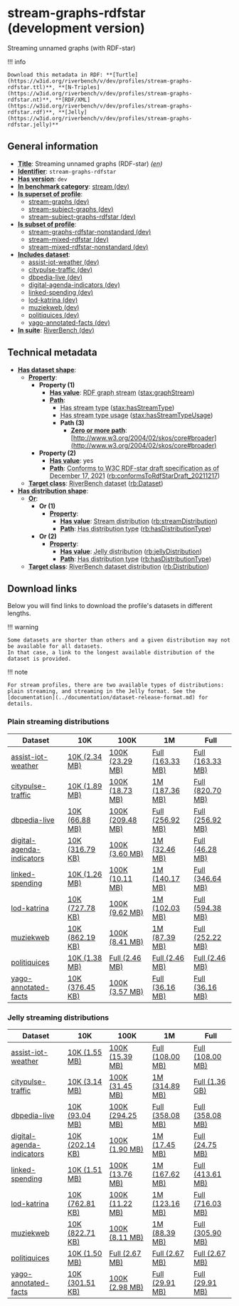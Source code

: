 # stream-graphs-rdfstar (development version)

Streaming unnamed graphs (with RDF-star)

!!! info

    Download this metadata in RDF: **[Turtle](https://w3id.org/riverbench/v/dev/profiles/stream-graphs-rdfstar.ttl)**, **[N-Triples](https://w3id.org/riverbench/v/dev/profiles/stream-graphs-rdfstar.nt)**, **[RDF/XML](https://w3id.org/riverbench/v/dev/profiles/stream-graphs-rdfstar.rdf)**, **[Jelly](https://w3id.org/riverbench/v/dev/profiles/stream-graphs-rdfstar.jelly)**



## General information

- **<abbr title="A name given to the resource.">Title</abbr>**: Streaming unnamed graphs (RDF-star) _(<abbr title="English">en</abbr>)_
- **<abbr title="An unambiguous reference to the resource within a given context.">Identifier</abbr>**: `stream-graphs-rdfstar`
- **<abbr title="Version tag of an artifact">Has version</abbr>**: `dev`
- **<abbr title="Indicates that the subject (either a task or a profile) is in benchmark category. This property is functional (each task/profile must be in exactly one benchmark category).">In benchmark category</abbr>**: [stream (dev)](https://w3id.org/riverbench/v/dev/categories/stream)
- **<abbr title="Indicates that this profile contains all datasets of the other profile">Is superset of profile</abbr>**: 
    - [stream-graphs (dev)](https://w3id.org/riverbench/v/dev/profiles/stream-graphs)
    - [stream-subject-graphs (dev)](https://w3id.org/riverbench/v/dev/profiles/stream-subject-graphs)
    - [stream-subject-graphs-rdfstar (dev)](https://w3id.org/riverbench/v/dev/profiles/stream-subject-graphs-rdfstar)
- **<abbr title="Indicates that this profile's datasets are all in the other profile">Is subset of profile</abbr>**: 
    - [stream-graphs-rdfstar-nonstandard (dev)](https://w3id.org/riverbench/v/dev/profiles/stream-graphs-rdfstar-nonstandard)
    - [stream-mixed-rdfstar (dev)](https://w3id.org/riverbench/v/dev/profiles/stream-mixed-rdfstar)
    - [stream-mixed-rdfstar-nonstandard (dev)](https://w3id.org/riverbench/v/dev/profiles/stream-mixed-rdfstar-nonstandard)
- **<abbr title="Indicates which datasets are included in the profile">Includes dataset</abbr>**: 
    - [assist-iot-weather (dev)](https://w3id.org/riverbench/datasets/assist-iot-weather/dev)
    - [citypulse-traffic (dev)](https://w3id.org/riverbench/datasets/citypulse-traffic/dev)
    - [dbpedia-live (dev)](https://w3id.org/riverbench/datasets/dbpedia-live/dev)
    - [digital-agenda-indicators (dev)](https://w3id.org/riverbench/datasets/digital-agenda-indicators/dev)
    - [linked-spending (dev)](https://w3id.org/riverbench/datasets/linked-spending/dev)
    - [lod-katrina (dev)](https://w3id.org/riverbench/datasets/lod-katrina/dev)
    - [muziekweb (dev)](https://w3id.org/riverbench/datasets/muziekweb/dev)
    - [politiquices (dev)](https://w3id.org/riverbench/datasets/politiquices/dev)
    - [yago-annotated-facts (dev)](https://w3id.org/riverbench/datasets/yago-annotated-facts/dev)
- **<abbr title="Indicates the benchmark suite to which a dataset or profile belongs">In suite</abbr>**: [RiverBench (dev)](https://w3id.org/riverbench/)

## Technical metadata

- **<abbr title="Specifies the SHACL shape of distributions that are allowed in a given benchmark profile.">Has dataset shape</abbr>**: 
    - **<abbr title="Links a shape to its property shapes.">Property</abbr>**:     
        - **Property (1)**    
            - **<abbr title="Specifies a value that must be among the value nodes.">Has value</abbr>**: <abbr title="An RDF graph stream is a grouped RDF stream whose elements are unnamed (default) RDF graphs.">RDF graph stream</abbr> ([stax:graphStream](https://w3id.org/stax/ontology#graphStream))
            - **<abbr title="Specifies the property path of a property shape.">Path</abbr>**:     
                - <abbr title="For an RDF stream type usage, this property indicates which stream type is used.">Has stream type</abbr> ([stax:hasStreamType](https://w3id.org/stax/ontology#hasStreamType))
                - <abbr title="Inverse of stax:isUsageOf – indicates that the subject is related to a usage of an RDF stream type.  The subject for this property can be for example a published stream on the Web (e.g., vocals:RDFStream) or a scientific publication that discusses a usage of an RDF stream type.">Has stream type usage</abbr> ([stax:hasStreamTypeUsage](https://w3id.org/stax/ontology#hasStreamTypeUsage))
                - **Path (3)**    
                    - **<abbr title="The (single) value of this property represents a path that is matched zero or more times.">Zero or more path</abbr>**: [http://www.w3.org/2004/02/skos/core#broader](http://www.w3.org/2004/02/skos/core#broader)
        - **Property (2)**    
            - **<abbr title="Specifies a value that must be among the value nodes.">Has value</abbr>**: yes
            - **<abbr title="Specifies the property path of a property shape.">Path</abbr>**: <abbr title="Whether the dataset is RDF-star compliant, i.e., does not use any non-standard features. Note that all standard RDF 1.1 datasets also qualify, as RDF-star is a superset of RDF 1.1.">Conforms to W3C RDF-star draft specification as of December 17, 2021</abbr> ([rb:conformsToRdfStarDraft_20211217](https://w3id.org/riverbench/schema/metadata#conformsToRdfStarDraft_20211217))
    - **<abbr title="Links a shape to a class, indicating that all instances of the class must conform to the shape.">Target class</abbr>**: <abbr title="A dataset in the RiverBench benchmark suite">RiverBench dataset</abbr> ([rb:Dataset](https://w3id.org/riverbench/schema/metadata#Dataset))
- **<abbr title="Specifies the SHACL shape of distributions that are allowed in a given benchmark profile.">Has distribution shape</abbr>**: 
    - **<abbr title="Specifies a list of shapes so that the value nodes must conform to at least one of the shapes.">Or</abbr>**:     
        - **Or (1)**    
            - **<abbr title="Links a shape to its property shapes.">Property</abbr>**:     
                - **<abbr title="Specifies a value that must be among the value nodes.">Has value</abbr>**: <abbr title="The dataset is distributed as a stream of RDF datasets or RDF graphs (grouped RDF stream in RDF-STaX).">Stream distribution</abbr> ([rb:streamDistribution](https://w3id.org/riverbench/schema/metadata#streamDistribution))
                - **<abbr title="Specifies the property path of a property shape.">Path</abbr>**: <abbr title="Indicates the type of RiverBench dataset distribution">Has distribution type</abbr> ([rb:hasDistributionType](https://w3id.org/riverbench/schema/metadata#hasDistributionType))
        - **Or (2)**    
            - **<abbr title="Links a shape to its property shapes.">Property</abbr>**:     
                - **<abbr title="Specifies a value that must be among the value nodes.">Has value</abbr>**: <abbr title="A streaming distribution in the Jelly binary format.">Jelly distribution</abbr> ([rb:jellyDistribution](https://w3id.org/riverbench/schema/metadata#jellyDistribution))
                - **<abbr title="Specifies the property path of a property shape.">Path</abbr>**: <abbr title="Indicates the type of RiverBench dataset distribution">Has distribution type</abbr> ([rb:hasDistributionType](https://w3id.org/riverbench/schema/metadata#hasDistributionType))
    - **<abbr title="Links a shape to a class, indicating that all instances of the class must conform to the shape.">Target class</abbr>**: <abbr title="A distribution of a dataset in the RiverBench benchmark suite.">RiverBench dataset distribution</abbr> ([rb:Distribution](https://w3id.org/riverbench/schema/metadata#Distribution))


## Download links

Below you will find links to download the profile's datasets in different lengths.

!!! warning

    Some datasets are shorter than others and a given distribution may not be available for all datasets.
    In that case, a link to the longest available distribution of the dataset is provided.

!!! note

    For stream profiles, there are two available types of distributions: plain streaming, and streaming in the Jelly format. See the [documentation](../documentation/dataset-release-format.md) for details.

### Plain streaming distributions

Dataset | 10K | 100K | 1M | Full
--- | --- | --- | --- | ---
[assist-iot-weather](https://w3id.org/riverbench/datasets/assist-iot-weather/dev) | [10K (2.34 MB)](https://w3id.org/riverbench/datasets/assist-iot-weather/dev/files/stream_10K.tar.gz) | [100K (23.29 MB)](https://w3id.org/riverbench/datasets/assist-iot-weather/dev/files/stream_100K.tar.gz) | [Full (163.33 MB)](https://w3id.org/riverbench/datasets/assist-iot-weather/dev/files/stream_full.tar.gz) | [Full (163.33 MB)](https://w3id.org/riverbench/datasets/assist-iot-weather/dev/files/stream_full.tar.gz)
[citypulse-traffic](https://w3id.org/riverbench/datasets/citypulse-traffic/dev) | [10K (1.89 MB)](https://w3id.org/riverbench/datasets/citypulse-traffic/dev/files/stream_10K.tar.gz) | [100K (18.73 MB)](https://w3id.org/riverbench/datasets/citypulse-traffic/dev/files/stream_100K.tar.gz) | [1M (187.36 MB)](https://w3id.org/riverbench/datasets/citypulse-traffic/dev/files/stream_1M.tar.gz) | [Full (820.70 MB)](https://w3id.org/riverbench/datasets/citypulse-traffic/dev/files/stream_full.tar.gz)
[dbpedia-live](https://w3id.org/riverbench/datasets/dbpedia-live/dev) | [10K (66.88 MB)](https://w3id.org/riverbench/datasets/dbpedia-live/dev/files/stream_10K.tar.gz) | [100K (209.48 MB)](https://w3id.org/riverbench/datasets/dbpedia-live/dev/files/stream_100K.tar.gz) | [Full (256.92 MB)](https://w3id.org/riverbench/datasets/dbpedia-live/dev/files/stream_full.tar.gz) | [Full (256.92 MB)](https://w3id.org/riverbench/datasets/dbpedia-live/dev/files/stream_full.tar.gz)
[digital-agenda-indicators](https://w3id.org/riverbench/datasets/digital-agenda-indicators/dev) | [10K (316.79 KB)](https://w3id.org/riverbench/datasets/digital-agenda-indicators/dev/files/stream_10K.tar.gz) | [100K (3.60 MB)](https://w3id.org/riverbench/datasets/digital-agenda-indicators/dev/files/stream_100K.tar.gz) | [1M (32.46 MB)](https://w3id.org/riverbench/datasets/digital-agenda-indicators/dev/files/stream_1M.tar.gz) | [Full (46.28 MB)](https://w3id.org/riverbench/datasets/digital-agenda-indicators/dev/files/stream_full.tar.gz)
[linked-spending](https://w3id.org/riverbench/datasets/linked-spending/dev) | [10K (1.26 MB)](https://w3id.org/riverbench/datasets/linked-spending/dev/files/stream_10K.tar.gz) | [100K (10.11 MB)](https://w3id.org/riverbench/datasets/linked-spending/dev/files/stream_100K.tar.gz) | [1M (140.17 MB)](https://w3id.org/riverbench/datasets/linked-spending/dev/files/stream_1M.tar.gz) | [Full (346.64 MB)](https://w3id.org/riverbench/datasets/linked-spending/dev/files/stream_full.tar.gz)
[lod-katrina](https://w3id.org/riverbench/datasets/lod-katrina/dev) | [10K (727.78 KB)](https://w3id.org/riverbench/datasets/lod-katrina/dev/files/stream_10K.tar.gz) | [100K (9.62 MB)](https://w3id.org/riverbench/datasets/lod-katrina/dev/files/stream_100K.tar.gz) | [1M (102.03 MB)](https://w3id.org/riverbench/datasets/lod-katrina/dev/files/stream_1M.tar.gz) | [Full (594.38 MB)](https://w3id.org/riverbench/datasets/lod-katrina/dev/files/stream_full.tar.gz)
[muziekweb](https://w3id.org/riverbench/datasets/muziekweb/dev) | [10K (862.19 KB)](https://w3id.org/riverbench/datasets/muziekweb/dev/files/stream_10K.tar.gz) | [100K (8.41 MB)](https://w3id.org/riverbench/datasets/muziekweb/dev/files/stream_100K.tar.gz) | [1M (87.39 MB)](https://w3id.org/riverbench/datasets/muziekweb/dev/files/stream_1M.tar.gz) | [Full (252.22 MB)](https://w3id.org/riverbench/datasets/muziekweb/dev/files/stream_full.tar.gz)
[politiquices](https://w3id.org/riverbench/datasets/politiquices/dev) | [10K (1.38 MB)](https://w3id.org/riverbench/datasets/politiquices/dev/files/stream_10K.tar.gz) | [Full (2.46 MB)](https://w3id.org/riverbench/datasets/politiquices/dev/files/stream_full.tar.gz) | [Full (2.46 MB)](https://w3id.org/riverbench/datasets/politiquices/dev/files/stream_full.tar.gz) | [Full (2.46 MB)](https://w3id.org/riverbench/datasets/politiquices/dev/files/stream_full.tar.gz)
[yago-annotated-facts](https://w3id.org/riverbench/datasets/yago-annotated-facts/dev) | [10K (376.45 KB)](https://w3id.org/riverbench/datasets/yago-annotated-facts/dev/files/stream_10K.tar.gz) | [100K (3.57 MB)](https://w3id.org/riverbench/datasets/yago-annotated-facts/dev/files/stream_100K.tar.gz) | [Full (36.16 MB)](https://w3id.org/riverbench/datasets/yago-annotated-facts/dev/files/stream_full.tar.gz) | [Full (36.16 MB)](https://w3id.org/riverbench/datasets/yago-annotated-facts/dev/files/stream_full.tar.gz)

### Jelly streaming distributions

Dataset | 10K | 100K | 1M | Full
--- | --- | --- | --- | ---
[assist-iot-weather](https://w3id.org/riverbench/datasets/assist-iot-weather/dev) | [10K (1.55 MB)](https://w3id.org/riverbench/datasets/assist-iot-weather/dev/files/jelly_10K.jelly.gz) | [100K (15.39 MB)](https://w3id.org/riverbench/datasets/assist-iot-weather/dev/files/jelly_100K.jelly.gz) | [Full (108.00 MB)](https://w3id.org/riverbench/datasets/assist-iot-weather/dev/files/jelly_full.jelly.gz) | [Full (108.00 MB)](https://w3id.org/riverbench/datasets/assist-iot-weather/dev/files/jelly_full.jelly.gz)
[citypulse-traffic](https://w3id.org/riverbench/datasets/citypulse-traffic/dev) | [10K (3.14 MB)](https://w3id.org/riverbench/datasets/citypulse-traffic/dev/files/jelly_10K.jelly.gz) | [100K (31.45 MB)](https://w3id.org/riverbench/datasets/citypulse-traffic/dev/files/jelly_100K.jelly.gz) | [1M (314.89 MB)](https://w3id.org/riverbench/datasets/citypulse-traffic/dev/files/jelly_1M.jelly.gz) | [Full (1.36 GB)](https://w3id.org/riverbench/datasets/citypulse-traffic/dev/files/jelly_full.jelly.gz)
[dbpedia-live](https://w3id.org/riverbench/datasets/dbpedia-live/dev) | [10K (93.04 MB)](https://w3id.org/riverbench/datasets/dbpedia-live/dev/files/jelly_10K.jelly.gz) | [100K (294.25 MB)](https://w3id.org/riverbench/datasets/dbpedia-live/dev/files/jelly_100K.jelly.gz) | [Full (358.08 MB)](https://w3id.org/riverbench/datasets/dbpedia-live/dev/files/jelly_full.jelly.gz) | [Full (358.08 MB)](https://w3id.org/riverbench/datasets/dbpedia-live/dev/files/jelly_full.jelly.gz)
[digital-agenda-indicators](https://w3id.org/riverbench/datasets/digital-agenda-indicators/dev) | [10K (202.14 KB)](https://w3id.org/riverbench/datasets/digital-agenda-indicators/dev/files/jelly_10K.jelly.gz) | [100K (1.90 MB)](https://w3id.org/riverbench/datasets/digital-agenda-indicators/dev/files/jelly_100K.jelly.gz) | [1M (17.45 MB)](https://w3id.org/riverbench/datasets/digital-agenda-indicators/dev/files/jelly_1M.jelly.gz) | [Full (24.75 MB)](https://w3id.org/riverbench/datasets/digital-agenda-indicators/dev/files/jelly_full.jelly.gz)
[linked-spending](https://w3id.org/riverbench/datasets/linked-spending/dev) | [10K (1.51 MB)](https://w3id.org/riverbench/datasets/linked-spending/dev/files/jelly_10K.jelly.gz) | [100K (13.76 MB)](https://w3id.org/riverbench/datasets/linked-spending/dev/files/jelly_100K.jelly.gz) | [1M (167.62 MB)](https://w3id.org/riverbench/datasets/linked-spending/dev/files/jelly_1M.jelly.gz) | [Full (413.61 MB)](https://w3id.org/riverbench/datasets/linked-spending/dev/files/jelly_full.jelly.gz)
[lod-katrina](https://w3id.org/riverbench/datasets/lod-katrina/dev) | [10K (762.81 KB)](https://w3id.org/riverbench/datasets/lod-katrina/dev/files/jelly_10K.jelly.gz) | [100K (11.22 MB)](https://w3id.org/riverbench/datasets/lod-katrina/dev/files/jelly_100K.jelly.gz) | [1M (123.16 MB)](https://w3id.org/riverbench/datasets/lod-katrina/dev/files/jelly_1M.jelly.gz) | [Full (716.03 MB)](https://w3id.org/riverbench/datasets/lod-katrina/dev/files/jelly_full.jelly.gz)
[muziekweb](https://w3id.org/riverbench/datasets/muziekweb/dev) | [10K (822.71 KB)](https://w3id.org/riverbench/datasets/muziekweb/dev/files/jelly_10K.jelly.gz) | [100K (8.11 MB)](https://w3id.org/riverbench/datasets/muziekweb/dev/files/jelly_100K.jelly.gz) | [1M (88.39 MB)](https://w3id.org/riverbench/datasets/muziekweb/dev/files/jelly_1M.jelly.gz) | [Full (305.90 MB)](https://w3id.org/riverbench/datasets/muziekweb/dev/files/jelly_full.jelly.gz)
[politiquices](https://w3id.org/riverbench/datasets/politiquices/dev) | [10K (1.50 MB)](https://w3id.org/riverbench/datasets/politiquices/dev/files/jelly_10K.jelly.gz) | [Full (2.67 MB)](https://w3id.org/riverbench/datasets/politiquices/dev/files/jelly_full.jelly.gz) | [Full (2.67 MB)](https://w3id.org/riverbench/datasets/politiquices/dev/files/jelly_full.jelly.gz) | [Full (2.67 MB)](https://w3id.org/riverbench/datasets/politiquices/dev/files/jelly_full.jelly.gz)
[yago-annotated-facts](https://w3id.org/riverbench/datasets/yago-annotated-facts/dev) | [10K (301.51 KB)](https://w3id.org/riverbench/datasets/yago-annotated-facts/dev/files/jelly_10K.jelly.gz) | [100K (2.98 MB)](https://w3id.org/riverbench/datasets/yago-annotated-facts/dev/files/jelly_100K.jelly.gz) | [Full (29.91 MB)](https://w3id.org/riverbench/datasets/yago-annotated-facts/dev/files/jelly_full.jelly.gz) | [Full (29.91 MB)](https://w3id.org/riverbench/datasets/yago-annotated-facts/dev/files/jelly_full.jelly.gz)